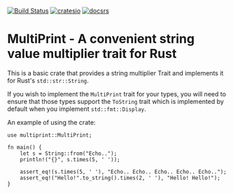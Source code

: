 [![Build Status](https://travis-ci.org/carribus/rust-multiprint.svg?branch=master)](https://travis-ci.org/carribus/rust-multiprint)
[![cratesio](https://img.shields.io/badge/crates.io-v0.1.1-orange.svg?longCache=true)](https://crates.io/crates/multiprint)
[![docsrs](https://docs.rs/multiprint/badge.svg)](https://docs.rs/multiprint)

# MultiPrint - A convenient string value multiplier trait for Rust

This is a basic crate that provides a string multiplier Trait and implements it 
for Rust's `std::str::String`. 

If you wish to implement the `MultiPrint` trait for your types, you will need 
to ensure that those types support the `ToString` trait which is implemented 
by default when you implement `std::fmt::Display`.

An example of using the crate:

```
use multiprint::MultiPrint;

fn main() {
    let s = String::from("Echo..");
    println!("{}", s.times(5, ' '));

    assert_eq!(s.times(5, ' '), "Echo.. Echo.. Echo.. Echo.. Echo..");
    assert_eq!("Hello!".to_string().times(2, ' '), "Hello! Hello!");
}
```
